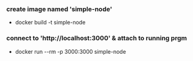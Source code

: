 ### create image named 'simple-node'

-   docker build -t simple-node

### connect to 'http://localhost:3000' & attach to running prgm

-   docker run --rm -p 3000:3000 simple-node
